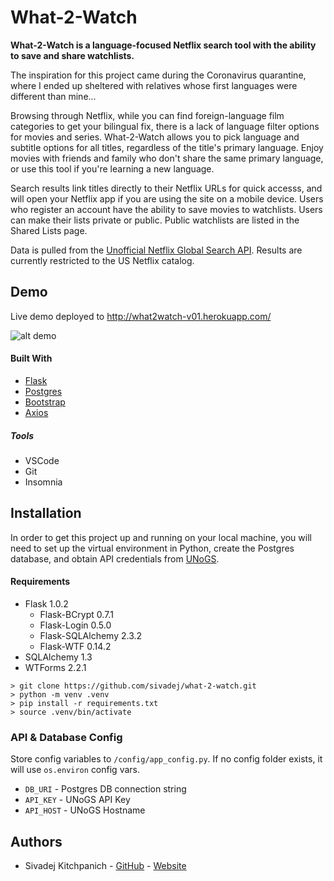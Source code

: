 # What-2-Watch
**What-2-Watch is a language-focused Netflix search tool with the ability to save and share watchlists.**

The inspiration for this project came during the Coronavirus quarantine, where I ended up sheltered with relatives whose first languages were different than mine...

Browsing through Netflix, while you can find foreign-language film categories to get your bilingual fix, there is a lack of language filter options for movies and series. What-2-Watch allows you to pick language and subtitle options for all titles, regardless of the title's primary language. Enjoy movies with friends and family who don't share the same primary language, or use this tool if you're learning a new language.

Search results link titles directly to their Netflix URLs for quick accesss, and will open your Netflix app if you are using the site on a mobile device. Users who register an account have the ability to save movies to watchlists. Users can make their lists private or public. Public watchlists are listed in the Shared Lists page.

Data is pulled from the [Unofficial Netflix Global Search API](https://rapidapi.com/unogs/api/unogsng/details). Results are currently restricted to the US Netflix catalog. 

## Demo
Live demo deployed to http://what2watch-v01.herokuapp.com/

![alt demo](https://github.com/sivadej/what-2-watch/blob/master/w2w_demo-min.gif?raw=true)

#### Built With
- [Flask](https://flask.palletsprojects.com/en/1.1.x/)
- [Postgres](https://www.postgresql.org/)
- [Bootstrap](https://getbootstrap.com/)
- [Axios](https://github.com/axios/axios)

##### Tools
- VSCode
- Git
- Insomnia





## Installation
In order to get this project up and running on your local machine, you will need to set up the virtual environment in Python, create the Postgres database, and obtain API credentials from [UNoGS](https://rapidapi.com/unogs/api/unogsng/details).

#### Requirements
- Flask 1.0.2
  - Flask-BCrypt 0.7.1
  - Flask-Login 0.5.0
  - Flask-SQLAlchemy 2.3.2
  - Flask-WTF 0.14.2
- SQLAlchemy 1.3
- WTForms 2.2.1

```
> git clone https://github.com/sivadej/what-2-watch.git
> python -m venv .venv
> pip install -r requirements.txt
> source .venv/bin/activate
```

### API & Database Config

Store config variables to ```/config/app_config.py```. If no config folder exists, it will use ```os.environ``` config vars.
- ```DB_URI``` - Postgres DB connection string
- ```API_KEY``` - UNoGS API Key
- ```API_HOST``` - UNoGS Hostname

## Authors
- Sivadej Kitchpanich - [GitHub](https://github.com/sivadej) - [Website](https://sivadej.dev)